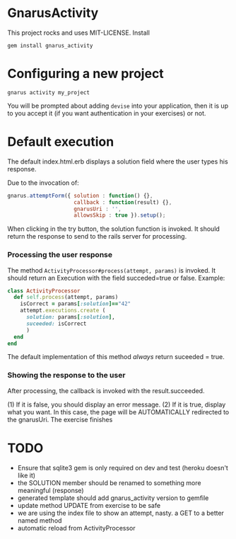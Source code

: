 GnarusActivity
==============

This project rocks and uses MIT-LICENSE. Install

```
gem install gnarus_activity
```

Configuring a new project
=========================

```
gnarus activity my_project
```

You will be prompted about adding <code>devise</code> into your application, then it is up
to you accept it (if you want authentication in your exercises) or not.

Default execution
=================

The default index.html.erb displays a solution field where the user types his response.

Due to the invocation of:

```javascript
gnarus.attemptForm({ solution : function() {},
					 callback : function(result) {},
					 gnarusUri : '',
					 allowsSkip : true }).setup();
```

When clicking in the try button, the solution function is invoked. It should return
the response to send to the rails server for processing.

### Processing the user response

The method <code>ActivityProcessor#process(attempt, params)</code> is invoked.
It should return an Execution with the field succeded=true or false.
Example:

```ruby
class ActivityProcessor
  def self.process(attempt, params)
	isCorrect = params[:solution]=="42"
    attempt.executions.create (
      solution: params[:solution],
      suceeded: isCorrect
	  )
  end
end
```

The default implementation of this method *always* return suceeded = true.

### Showing the response to the user

After processing, the callback is invoked with the result.succeeded.

(1) If it is false, you should display an error message.
(2) If it is true, display what you want. In this case, the page will be AUTOMATICALLY
redirected to the gnarusUri. The exercise finishes


TODO
====

- Ensure that sqlite3 gem is only required on dev and test (heroku doesn't like it)
- the SOLUTION member should be renamed to something more meaningful (response)
- generated template should add gnarus_activity version to gemfile
- update method UPDATE from exercise to be safe
- we are using the index file to show an attempt, nasty. a GET to a better named method
- automatic reload from ActivityProcessor

